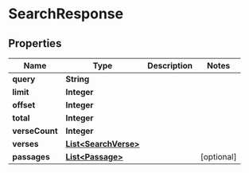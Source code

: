 

# SearchResponse


## Properties

Name | Type | Description | Notes
------------ | ------------- | ------------- | -------------
**query** | **String** |  | 
**limit** | **Integer** |  | 
**offset** | **Integer** |  | 
**total** | **Integer** |  | 
**verseCount** | **Integer** |  | 
**verses** | [**List&lt;SearchVerse&gt;**](SearchVerse.md) |  | 
**passages** | [**List&lt;Passage&gt;**](Passage.md) |  |  [optional]



